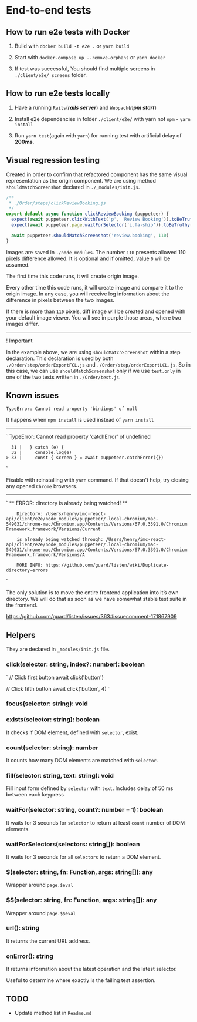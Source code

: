 # End-to-end tests

## How to run e2e tests with Docker

1. Build with `docker build -t e2e .` or `yarn build`

2. Start with `docker-compose up --remove-orphans` or `yarn docker`

3. If test was successful, You should find multiple screens in `./client/e2e/_screens` folder.

## How to run e2e tests locally

1. Have a running `Rails`(***rails server***) and `Webpack`(***npm start***)

2. Install e2e dependencies in folder `./client/e2e/` with yarn not `npm` - `yarn install`

3. Run `yarn test`(again with `yarn`) for running test with artificial delay of **200ms**.

## Visual regression testing

Created in order to confirm that refactored component has the same visual representation as the origin component.
We are using method `shouldMatchScreenshot` declared in `./_modules/init.js`.

```javascript
/**
 * ./Order/steps/clickReviewBooking.js
 */
export default async function clickReviewBooking (puppeteer) {
  expect(await puppeteer.clickWithText('p', 'Review Booking')).toBeTruthy()
  expect(await puppeteer.page.waitForSelector('i.fa-ship')).toBeTruthy()

  await puppeteer.shouldMatchScreenshot('review.booking', 110)
}
```

Images are saved in `./node_modules`.
The number `110` presents allowed 110 pixels difference allowed. It is optional and if omitted, value `0` will be assumed.

The first time this code runs, it will create origin image.

Every other time this code runs, it will create image and compare it to the origin image. In any case, you will receive log information about the difference in pixels between the two images.

If there is more than `110` pixels, diff image will be created and opened with your default image viewer. You will see in purple those areas, where two images differ.

---

! Important

In the example above, we are using `shouldMatchScreenshot` within a step declaration. This declaration is used by both `./Order/step/orderExportFCL.js` and `./Order/step/orderExportLCL.js`. So in this case, we can use `shouldMatchScreenshot` only if we use `test.only` in one of the two tests written in `./Order/test.js`.

## Known issues

`TypeError: Cannot read property 'bindings' of null`

It happens when `npm install` is used instead of `yarn install`

---
`
TypeError: Cannot read property 'catchError' of undefined

      31 |   } catch (e) {
      32 |     console.log(e)
    > 33 |     const { screen } = await puppeteer.catchError({})
`

Fixable with reinstalling with `yarn` command. If that doesn't help, try closing any opened `Chrome` browsers.

---

`
** ERROR: directory is already being watched! **

        Directory: /Users/henry/imc-react-api/client/e2e/node_modules/puppeteer/.local-chromium/mac-549031/chrome-mac/Chromium.app/Contents/Versions/67.0.3391.0/Chromium Framework.framework/Versions/Current

        is already being watched through: /Users/henry/imc-react-api/client/e2e/node_modules/puppeteer/.local-chromium/mac-549031/chrome-mac/Chromium.app/Contents/Versions/67.0.3391.0/Chromium Framework.framework/Versions/A

        MORE INFO: https://github.com/guard/listen/wiki/Duplicate-directory-errors
`

The only solution is to move the entire frontend application into it’s own directory. We will do that as soon as we have somewhat stable test suite in the frontend.

https://github.com/guard/listen/issues/363#issuecomment-171867909

## Helpers

They are declared in `_modules/init.js` file.

### click(selector: string, index?: number): boolean

`
// Click first button
await click('button')

// Click fifth button
await click('button', 4)
`

### focus(selector: string): void

### exists(selector: string): boolean

It checks if DOM element, defined with `selector`, exist.

### count(selector: string): number

It counts how many DOM elements are matched with `selector`.

### fill(selector: string, text: string): void

Fill input form defined by `selector` with `text`.
Includes delay of 50 ms between each keypress

### waitFor(selector: string, count?: number = 1): boolean

It waits for 3 seconds for `selector` to return at least `count` number of DOM elements.

### waitForSelectors(selectors: string[]): boolean

It waits for 3 seconds for all `selectors` to return a DOM element.

### $(selector: string, fn: Function, args: string[]): any

Wrapper around `page.$eval`

### $$(selector: string, fn: Function, args: string[]): any

Wrapper around `page.$$eval`

### url(): string

It returns the current URL address.

### onError(): string

It returns information about the latest operation and the latest selector.

Useful to determine where exactly is the failing test assertion.

## TODO

- Update method list in `Readme.md`